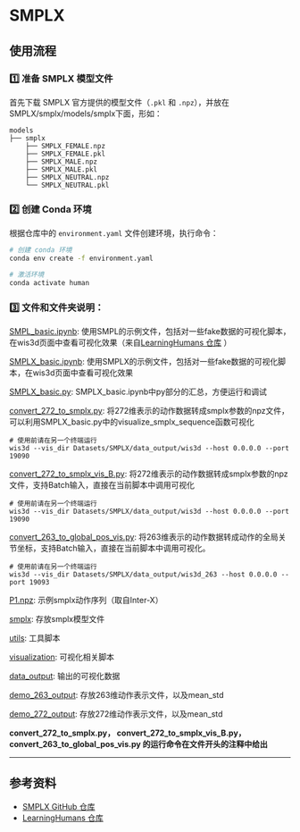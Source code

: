 # SMPLX 

## 使用流程

### 1️⃣ 准备 SMPLX 模型文件

首先下载 SMPLX 官方提供的模型文件（`.pkl` 和 `.npz`），并放在SMPLX/smplx/models/smplx下面，形如：
```
models 
├── smplx 
    ├── SMPLX_FEMALE.npz 
    ├── SMPLX_FEMALE.pkl 
    ├── SMPLX_MALE.npz 
    ├── SMPLX_MALE.pkl 
    ├── SMPLX_NEUTRAL.npz 
    └── SMPLX_NEUTRAL.pkl
```
### 2️⃣ 创建 Conda 环境

根据仓库中的 `environment.yaml` 文件创建环境，执行命令：

```bash
# 创建 conda 环境
conda env create -f environment.yaml

# 激活环境
conda activate human
```
### 3️⃣ 文件和文件夹说明：
[SMPL_basic.ipynb](./SMPL_basic.ipynb): 使用SMPL的示例文件，包括对一些fake数据的可视化脚本，在wis3d页面中查看可视化效果（来自[LearningHumans 仓库](https://github.com/IsshikiHugh/LearningHumans) ）

[SMPLX_basic.ipynb](./SMPLX_basic.ipynb): 使用SMPLX的示例文件，包括对一些fake数据的可视化脚本，在wis3d页面中查看可视化效果

[SMPLX_basic.py](./SMPLX_basic.py): SMPLX_basic.ipynb中py部分的汇总，方便运行和调试

[convert_272_to_smplx.py](./convert_272_to_smplx.py): 将272维表示的动作数据转成smplx参数的npz文件，可以利用SMPLX_basic.py中的visualize_smplx_sequence函数可视化
```
# 使用前请在另一个终端运行
wis3d --vis_dir Datasets/SMPLX/data_output/wis3d --host 0.0.0.0 --port 19090
```

[convert_272_to_smplx_vis_B.py](./convert_272_to_smplx_vis_B.py): 将272维表示的动作数据转成smplx参数的npz文件，支持Batch输入，直接在当前脚本中调用可视化
```
# 使用前请在另一个终端运行
wis3d --vis_dir Datasets/SMPLX/data_output/wis3d --host 0.0.0.0 --port 19090
```

[convert_263_to_global_pos_vis.py](./convert_263_to_global_pos_vis.py): 将263维表示的动作数据转成动作的全局关节坐标，支持Batch输入，直接在当前脚本中调用可视化。
```
# 使用前请在另一个终端运行
wis3d --vis_dir Datasets/SMPLX/data_output/wis3d_263 --host 0.0.0.0 --port 19093
```

[P1.npz](./P1.npz): 示例smplx动作序列（取自Inter-X）

[smplx](./smplx/): 存放smplx模型文件

[utils](./utils/): 工具脚本

[visualization](./visualization/): 可视化相关脚本

[data_output](./data_output/): 输出的可视化数据

[demo_263_output](./demo_263_output/): 存放263维动作表示文件，以及mean_std

[demo_272_output](./demo_272_output/): 存放272维动作表示文件，以及mean_std

**convert_272_to_smplx.py， convert_272_to_smplx_vis_B.py， convert_263_to_global_pos_vis.py 的运行命令在文件开头的注释中给出**

---
## 参考资料

- [SMPLX GitHub 仓库](https://github.com/vchoutas/smplx)  
- [LearningHumans 仓库](https://github.com/IsshikiHugh/LearningHumans) 
